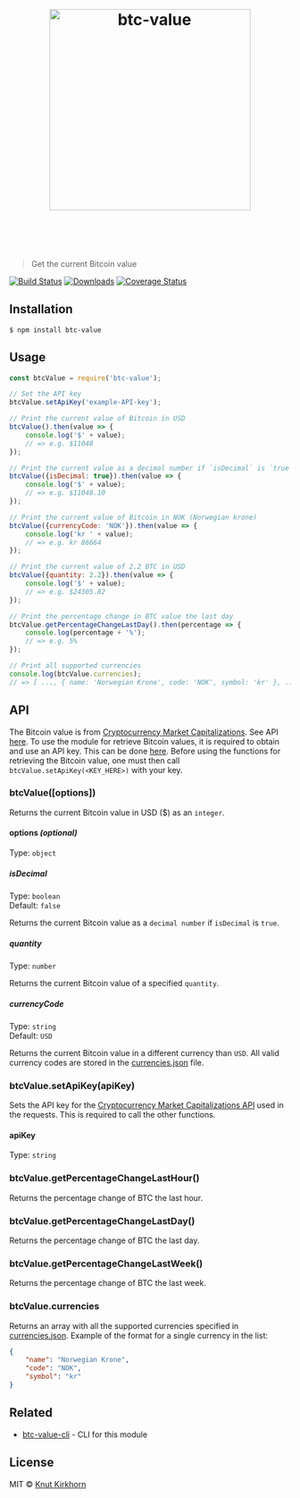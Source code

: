 <h1 align="center">
	<br>
	<br>
	<img width="360" src="https://rawgit.com/knutkirkhorn/btc-value/main/media/logo.svg" alt="btc-value">
	<br>
	<br>
	<br>
</h1>

> Get the current Bitcoin value

[![Build Status](https://travis-ci.org/knutkirkhorn/btc-value.svg?branch=main)](https://travis-ci.org/knutkirkhorn/btc-value) [![Downloads](https://img.shields.io/npm/dm/btc-value.svg)](https://www.npmjs.com/package/btc-value) [![Coverage Status](https://coveralls.io/repos/github/knutkirkhorn/btc-value/badge.svg?branch=main)](https://coveralls.io/github/knutkirkhorn/btc-value?branch=main)

## Installation
```
$ npm install btc-value
```

## Usage
```js
const btcValue = require('btc-value');

// Set the API key
btcValue.setApiKey('example-API-key');

// Print the current value of Bitcoin in USD
btcValue().then(value => {
    console.log('$' + value);
    // => e.g. $11048
});

// Print the current value as a decimal number if `isDecimal` is `true`
btcValue({isDecimal: true}).then(value => {
    console.log('$' + value);
    // => e.g. $11048.10
});

// Print the current value of Bitcoin in NOK (Norwegian krone)
btcValue({currencyCode: 'NOK'}).then(value => {
    console.log('kr ' + value);
    // => e.g. kr 86664
});

// Print the current value of 2.2 BTC in USD
btcValue({quantity: 2.2}).then(value => {
    console.log('$' + value);
    // => e.g. $24305.82
});

// Print the percentage change in BTC value the last day
btcValue.getPercentageChangeLastDay().then(percentage => {
    console.log(percentage + '%');
    // => e.g. 5%
});

// Print all supported currencies
console.log(btcValue.currencies);
// => [ ..., { name: 'Norwegian Krone', code: 'NOK', symbol: 'kr' }, ... ]
```

## API
The Bitcoin value is from [Cryptocurrency Market Capitalizations](https://coinmarketcap.com/). See API [here](https://coinmarketcap.com/api/). To use the module for retrieve Bitcoin values, it is required to obtain and use an API key. This can be done [here](https://coinmarketcap.com/api/). Before using the functions for retrieving the Bitcoin value, one must then call `btcValue.setApiKey(<KEY_HERE>)` with your key.
### btcValue([options])
Returns the current Bitcoin value in USD ($) as an `integer`.

#### options ***(optional)***
Type: `object`

##### isDecimal
Type: `boolean`<br>
Default: `false`

Returns the current Bitcoin value as a `decimal number` if `isDecimal` is `true`.

##### quantity
Type: `number`

Returns the current Bitcoin value of a specified `quantity`.

##### currencyCode
Type: `string`<br>
Default: `USD`

Returns the current Bitcoin value in a different currency than `USD`. All valid currency codes are stored in the [currencies.json](currencies.json) file.

### btcValue.setApiKey(apiKey)
Sets the API key for the [Cryptocurrency Market Capitalizations API](https://coinmarketcap.com/api/) used in the requests. This is required to call the other functions.

#### apiKey
Type: `string`<br>

### btcValue.getPercentageChangeLastHour()
Returns the percentage change of BTC the last hour.

### btcValue.getPercentageChangeLastDay()
Returns the percentage change of BTC the last day.

### btcValue.getPercentageChangeLastWeek()
Returns the percentage change of BTC the last week.

### btcValue.currencies
Returns an array with all the supported currencies specified in [currencies.json](currencies.json).
Example of the format for a single currency in the list:
```json
{
    "name": "Norwegian Krone",
    "code": "NOK",
    "symbol": "kr"
}
```

## Related
- [btc-value-cli](https://github.com/knutkirkhorn/btc-value-cli) - CLI for this module

## License
MIT © [Knut Kirkhorn](LICENSE)
